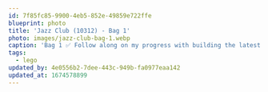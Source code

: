 ```yaml
---
id: 7f85fc85-9900-4eb5-852e-49859e722ffe
blueprint: photo
title: 'Jazz Club (10312) - Bag 1'
photo: images/jazz-club-bag-1.webp
caption: 'Bag 1 ✅ Follow along on my progress with building the latest LEGO modular building: [Jazz Club (10312)](https://www.lego.com/en-us/product/jazz-club-10312)'
tags:
  - lego
updated_by: 4e0556b2-7dee-443c-949b-fa0977eaa142
updated_at: 1674578899
---
```

